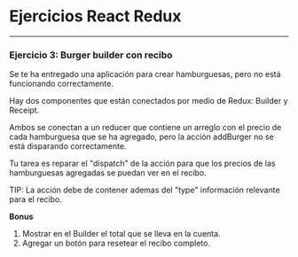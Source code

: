 # Ejercicios React Redux
___

### Ejercicio 3: Burger builder con recibo

Se te ha entregado una aplicación para crear hamburguesas, pero
no está funcionando correctamente.

Hay dos componentes que están conectados por medio de Redux: Builder y Receipt.

Ambos se conectan a un reducer que contiene un arreglo con el precio de cada
hamburguesa que se ha agregado, pero la acción addBurger no se está disparando
correctamente.

Tu tarea es reparar el "dispatch" de la acción para que los precios de las
hamburguesas agregadas se puedan ver en el recibo.

TIP: La acción debe de contener ademas del "type" información relevante
para el recibo.

**Bonus**

1. Mostrar en el Builder el total que se lleva en la cuenta.
2. Agregar un botón para resetear el recibo completo.